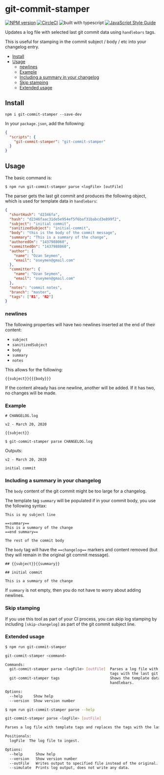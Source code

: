 # git-commit-stamper

[![NPM version](http://img.shields.io/npm/v/git-commit-stamper.svg?style=flat-square)](https://www.npmjs.com/package/git-commit-stamper)
[![CircleCI](https://circleci.com/gh/theogravity/git-commit-stamper.svg?style=svg)](https://circleci.com/gh/theogravity/git-commit-stamper)
![built with typescript](https://camo.githubusercontent.com/92e9f7b1209bab9e3e9cd8cdf62f072a624da461/68747470733a2f2f666c61742e62616467656e2e6e65742f62616467652f4275696c74253230576974682f547970655363726970742f626c7565) 
[![JavaScript Style Guide](https://img.shields.io/badge/code_style-standard-brightgreen.svg)](https://standardjs.com)

Updates a log file with selected last git commit data using `handlebars` tags. 

This is useful for stamping in the commit subject / body / etc into your changelog entry.

<!-- TOC -->
- [Install](#install)
- [Usage](#usage)
  - [newlines](#newlines)
  - [Example](#example)
  - [Including a summary in your changelog](#including-a-summary-in-your-changelog)
  - [Skip stamping](#skip-stamping)
  - [Extended usage](#extended-usage)

<!-- TOC END -->

## Install

`npm i git-commit-stamper --save-dev`

In your `package.json`, add the following:

```json
{
  "scripts": {
    "git-commit-stamper": "git-commit-stamper"
  }
}
```

## Usage

The basic command is:

`$ npm run git-commit-stamper parse <logFile> [outFile]`

The parser gets the last git commit and produces the following object, which is used for template data
in `handlebars`:

```json
{
  "shortHash": "d2346fa",
  "hash": "d2346faac31de5e954ef5f6baf31babcd3e899f2",
  "subject": "initial commit",
  "sanitizedSubject": "initial-commit",
  "body": "this is the body of the commit message",
  "summary": "This is a summary of the change",
  "authoredOn": "1437988060",
  "committedOn": "1437988060",
  "author": {
    "name": "Ozan Seymen",
    "email": "oseymen@gmail.com"
  },
  "committer": {
    "name": "Ozan Seymen",
    "email": "oseymen@gmail.com"
  },
  "notes": "commit notes",
  "branch": "master",
  "tags": ['R1', 'R2']
}
```

### newlines

The following properties will have two newlines inserted at the end of their content:

- `subject`
- `sanitizedSubject`
- `body`
- `summary`
- `notes`

This allows for the following:

```text
{{subject}}{{{body}}}
```

If the content already has one newline, another will be added. If it has two, no changes will be made.

### Example

```text
# CHANGELOG.log

v2 - March 20, 2020

{{subject}}
```

`$ git-commit-stamper parse CHANGELOG.log`

Outputs:

```text
v2 - March 20, 2020

initial commit
```

### Including a summary in your changelog

The `body` content of the git commit might be too large for a changelog.

The template tag `summary` will be populated if in your commit body, you use the following syntax:

```text
This is my subject line

==summary==
This is a summary of the change
==end summary==

The rest of the commit body
```

The `body` tag will have the `==changelog==` markers and content removed (but they will remain in the
original git commit message).

```text
## {{subject}}{{summary}}
```

```text
## initial commit

This is a summary of the change
```

If `summary` is not empty, then you do not have to worry about adding newlines.

### Skip stamping

If you use this tool as part of your CI process, you can skip log stamping by including `[skip-changelog]`
as part of the git commit subject line.

### Extended usage

```bash
$ npm run git-commit-stamper

git-commit-stamper <command>

Commands:
  git-commit-stamper parse <logFile> [outFile]  Parses a log file with template tags and replaces the
                                                tags with the last git commit info.
  git-commit-stamper tags                       Shows the template data that would be fed into
                                                handlebars.

Options:
  --help     Show help                                                                        [boolean]
  --version  Show version number                                                              [boolean]
```

```bash
$ npm run git-commit-stamper parse --help

git-commit-stamper parse <logFile> [outFile]

Parses a log file with template tags and replaces the tags with the last git commit info.

Positionals:
  logFile  The log file to ingest.                                                  [string] [required]

Options:
  --help      Show help                                                                       [boolean]
  --version   Show version number                                                             [boolean]
  --outFile   Writes output to specified file instead of the original.                         [string]
  --simulate  Prints log output, does not write any data.                    [boolean] [default: false]                                                             [boolean]
```
